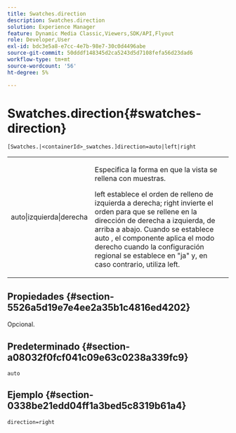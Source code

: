 ```yaml
---
title: Swatches.direction
description: Swatches.direction
solution: Experience Manager
feature: Dynamic Media Classic,Viewers,SDK/API,Flyout
role: Developer,User
exl-id: bdc3e5a8-e7cc-4e7b-98e7-30c0d4496abe
source-git-commit: 50dddf148345d2ca5243d5d7108fefa56d23dad6
workflow-type: tm+mt
source-wordcount: '56'
ht-degree: 5%

---
```


# Swatches.direction{#swatches-direction}

`[Swatches.|<containerId>_swatches.]direction=auto|left|right`

<table id="table_8DA8AC17A6FB4EC09DC9384B812D841C"> 
 <tbody> 
  <tr> 
   <td colname="col1"> <p> <span class="codeph"> auto|izquierda|derecha </span> </p> </td> 
   <td colname="col2"> <p> Especifica la forma en que la vista se rellena con muestras. </p> <p> <span class="codeph"> left </span> establece el orden de relleno de izquierda a derecha; <span class="codeph"> right </span> invierte el orden para que se rellene en la dirección de derecha a izquierda, de arriba a abajo. Cuando se establece <span class="codeph"> auto </span>, el componente aplica el modo derecho cuando la configuración regional se establece en <span class="codeph"> "ja" </span> y, en caso contrario, utiliza left. </p> </td> 
  </tr> 
 </tbody> 
</table>

## Propiedades {#section-5526a5d19e7e4ee2a35b1c4816ed4202}

Opcional.

## Predeterminado {#section-a08032f0fcf041c09e63c0238a339fc9}

`auto`

## Ejemplo {#section-0338be21edd04ff1a3bed5c8319b61a4}

`direction=right`
